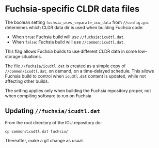 # Fuchsia-specific CLDR data files

The boolean setting `fuchsia_uses_separate_icu_data` from `//config.gni`
determines which CLDR data dir is used when building Fuchsia code:

* When `true`: Fuchsia build will use `//fuchsia:icudtl.dat`.
* When `false`: Fuchsia build will use  `//common:icudtl.dat`.

This flag allows Fuchsia builds to use different CLDR data in some low-storage
situations.

The file `//fuchsia/icudtl.dat` is created as a simple copy of
`//common/icudtl.dat`, on demand, on a time-delayed schedule.  This allows
Fuchsia build to control when `icudtl.dat` content is updated, while not
affecting other builds.

The setting applies only when building the Fuchsia repository proper, not when
compiling software to run on Fuchsia.

## Updating `//fuchsia/icudtl.dat`

From the root directory of the ICU repository do:

```
cp common/icudtl.dat fuchsia/
```

Thereafter, make a git change as usual.
